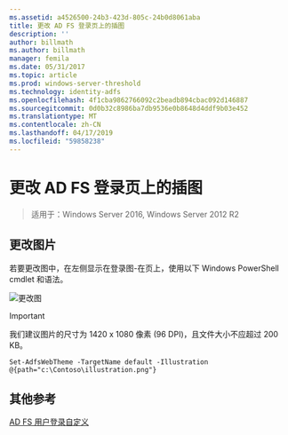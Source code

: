 ```yaml
---
ms.assetid: a4526500-24b3-423d-805c-24b0d8061aba
title: 更改 AD FS 登录页上的插图
description: ''
author: billmath
ms.author: billmath
manager: femila
ms.date: 05/31/2017
ms.topic: article
ms.prod: windows-server-threshold
ms.technology: identity-adfs
ms.openlocfilehash: 4f1cba9862766092c2beadb894cbac092d146887
ms.sourcegitcommit: 0d0b32c8986ba7db9536e0b8648d4ddf9b03e452
ms.translationtype: MT
ms.contentlocale: zh-CN
ms.lasthandoff: 04/17/2019
ms.locfileid: "59858238"
---
```

# <a name="change-the-illustration-on-the-ad-fs-sign-in-page"></a>更改 AD FS 登录页上的插图

>适用于：Windows Server 2016, Windows Server 2012 R2

## <a name="change-the-illustration"></a>更改图片  


若要更改图中，在左侧显示在登录图\-在页上，使用以下 Windows PowerShell cmdlet 和语法。  

![更改图](media/AD-FS-user-sign-in-customization/ADFS_Blue_Custom2.png)
  
> [!IMPORTANT]  
> 我们建议图片的尺寸为 1420 x 1080 像素 (96 DPI)，且文件大小不应超过 200 KB。  
  
 
    Set-AdfsWebTheme -TargetName default -Illustration @{path="c:\Contoso\illustration.png"}  

## <a name="additional-references"></a>其他参考 
[AD FS 用户登录自定义](AD-FS-user-sign-in-customization.md)  
  
  
